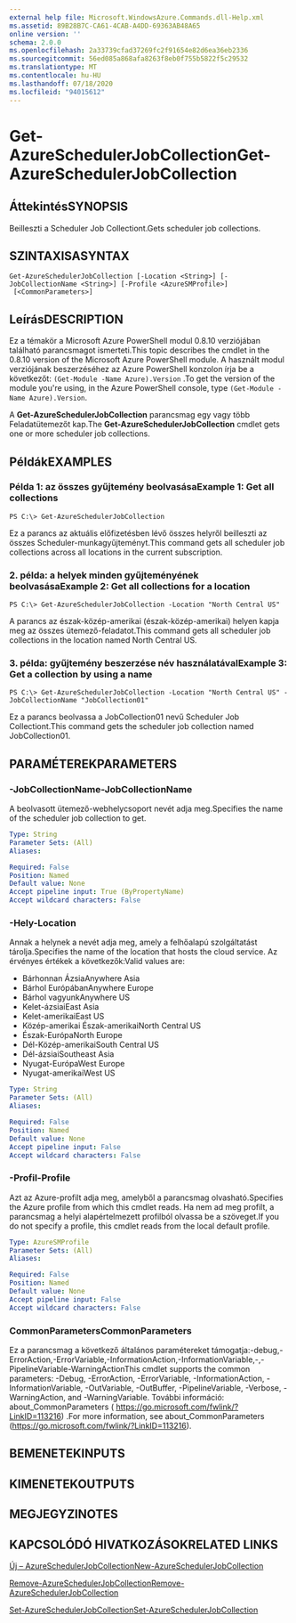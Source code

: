 ```yaml
---
external help file: Microsoft.WindowsAzure.Commands.dll-Help.xml
ms.assetid: 89B28B7C-CA61-4CAB-A4DD-69363AB48A65
online version: ''
schema: 2.0.0
ms.openlocfilehash: 2a33739cfad37269fc2f91654e82d6ea36eb2336
ms.sourcegitcommit: 56ed085a868afa8263f8eb0f755b5822f5c29532
ms.translationtype: MT
ms.contentlocale: hu-HU
ms.lasthandoff: 07/18/2020
ms.locfileid: "94015612"
---
```

# <span data-ttu-id="f862a-101">Get-AzureSchedulerJobCollection</span><span class="sxs-lookup"><span data-stu-id="f862a-101">Get-AzureSchedulerJobCollection</span></span>

## <span data-ttu-id="f862a-102">Áttekintés</span><span class="sxs-lookup"><span data-stu-id="f862a-102">SYNOPSIS</span></span>
<span data-ttu-id="f862a-103">Beilleszti a Scheduler Job Collectiont.</span><span class="sxs-lookup"><span data-stu-id="f862a-103">Gets scheduler job collections.</span></span>

## <span data-ttu-id="f862a-104">SZINTAXISA</span><span class="sxs-lookup"><span data-stu-id="f862a-104">SYNTAX</span></span>

```
Get-AzureSchedulerJobCollection [-Location <String>] [-JobCollectionName <String>] [-Profile <AzureSMProfile>]
 [<CommonParameters>]
```

## <span data-ttu-id="f862a-105">Leírás</span><span class="sxs-lookup"><span data-stu-id="f862a-105">DESCRIPTION</span></span>
<span data-ttu-id="f862a-106">Ez a témakör a Microsoft Azure PowerShell modul 0.8.10 verziójában található parancsmagot ismerteti.</span><span class="sxs-lookup"><span data-stu-id="f862a-106">This topic describes the cmdlet in the 0.8.10 version of the Microsoft Azure PowerShell module.</span></span>
<span data-ttu-id="f862a-107">A használt modul verziójának beszerzéséhez az Azure PowerShell konzolon írja be a következőt: `(Get-Module -Name Azure).Version` .</span><span class="sxs-lookup"><span data-stu-id="f862a-107">To get the version of the module you're using, in the Azure PowerShell console, type `(Get-Module -Name Azure).Version`.</span></span>

<span data-ttu-id="f862a-108">A **Get-AzureSchedulerJobCollection** parancsmag egy vagy több Feladatütemezőt kap.</span><span class="sxs-lookup"><span data-stu-id="f862a-108">The **Get-AzureSchedulerJobCollection** cmdlet gets one or more scheduler job collections.</span></span>

## <span data-ttu-id="f862a-109">Példák</span><span class="sxs-lookup"><span data-stu-id="f862a-109">EXAMPLES</span></span>

### <span data-ttu-id="f862a-110">Példa 1: az összes gyűjtemény beolvasása</span><span class="sxs-lookup"><span data-stu-id="f862a-110">Example 1: Get all collections</span></span>
```
PS C:\> Get-AzureSchedulerJobCollection
```

<span data-ttu-id="f862a-111">Ez a parancs az aktuális előfizetésben lévő összes helyről beilleszti az összes Scheduler-munkagyűjteményt.</span><span class="sxs-lookup"><span data-stu-id="f862a-111">This command gets all scheduler job collections across all locations in the current subscription.</span></span>

### <span data-ttu-id="f862a-112">2. példa: a helyek minden gyűjteményének beolvasása</span><span class="sxs-lookup"><span data-stu-id="f862a-112">Example 2: Get all collections for a location</span></span>
```
PS C:\> Get-AzureSchedulerJobCollection -Location "North Central US"
```

<span data-ttu-id="f862a-113">A parancs az észak-közép-amerikai (észak-közép-amerikai) helyen kapja meg az összes ütemező-feladatot.</span><span class="sxs-lookup"><span data-stu-id="f862a-113">This command gets all scheduler job collections in the location named North Central US.</span></span>

### <span data-ttu-id="f862a-114">3. példa: gyűjtemény beszerzése név használatával</span><span class="sxs-lookup"><span data-stu-id="f862a-114">Example 3: Get a collection by using a name</span></span>
```
PS C:\> Get-AzureSchedulerJobCollection -Location "North Central US" -JobCollectionName "JobCollection01"
```

<span data-ttu-id="f862a-115">Ez a parancs beolvassa a JobCollection01 nevű Scheduler Job Collectiont.</span><span class="sxs-lookup"><span data-stu-id="f862a-115">This command gets the scheduler job collection named JobCollection01.</span></span>

## <span data-ttu-id="f862a-116">PARAMÉTEREK</span><span class="sxs-lookup"><span data-stu-id="f862a-116">PARAMETERS</span></span>

### <span data-ttu-id="f862a-117">-JobCollectionName</span><span class="sxs-lookup"><span data-stu-id="f862a-117">-JobCollectionName</span></span>
<span data-ttu-id="f862a-118">A beolvasott ütemező-webhelycsoport nevét adja meg.</span><span class="sxs-lookup"><span data-stu-id="f862a-118">Specifies the name of the scheduler job collection to get.</span></span>

```yaml
Type: String
Parameter Sets: (All)
Aliases: 

Required: False
Position: Named
Default value: None
Accept pipeline input: True (ByPropertyName)
Accept wildcard characters: False
```

### <span data-ttu-id="f862a-119">-Hely</span><span class="sxs-lookup"><span data-stu-id="f862a-119">-Location</span></span>
<span data-ttu-id="f862a-120">Annak a helynek a nevét adja meg, amely a felhőalapú szolgáltatást tárolja.</span><span class="sxs-lookup"><span data-stu-id="f862a-120">Specifies the name of the location that hosts the cloud service.</span></span>
<span data-ttu-id="f862a-121">Az érvényes értékek a következők:</span><span class="sxs-lookup"><span data-stu-id="f862a-121">Valid values are:</span></span> 

- <span data-ttu-id="f862a-122">Bárhonnan Ázsia</span><span class="sxs-lookup"><span data-stu-id="f862a-122">Anywhere Asia</span></span>
- <span data-ttu-id="f862a-123">Bárhol Európában</span><span class="sxs-lookup"><span data-stu-id="f862a-123">Anywhere Europe</span></span>
- <span data-ttu-id="f862a-124">Bárhol vagyunk</span><span class="sxs-lookup"><span data-stu-id="f862a-124">Anywhere US</span></span>
- <span data-ttu-id="f862a-125">Kelet-ázsiai</span><span class="sxs-lookup"><span data-stu-id="f862a-125">East Asia</span></span>
- <span data-ttu-id="f862a-126">Kelet-amerikai</span><span class="sxs-lookup"><span data-stu-id="f862a-126">East US</span></span>
- <span data-ttu-id="f862a-127">Közép-amerikai Észak-amerikai</span><span class="sxs-lookup"><span data-stu-id="f862a-127">North Central US</span></span>
- <span data-ttu-id="f862a-128">Észak-Európa</span><span class="sxs-lookup"><span data-stu-id="f862a-128">North Europe</span></span>
- <span data-ttu-id="f862a-129">Dél-Közép-amerikai</span><span class="sxs-lookup"><span data-stu-id="f862a-129">South Central US</span></span>
- <span data-ttu-id="f862a-130">Dél-ázsiai</span><span class="sxs-lookup"><span data-stu-id="f862a-130">Southeast Asia</span></span>
- <span data-ttu-id="f862a-131">Nyugat-Európa</span><span class="sxs-lookup"><span data-stu-id="f862a-131">West Europe</span></span>
- <span data-ttu-id="f862a-132">Nyugat-amerikai</span><span class="sxs-lookup"><span data-stu-id="f862a-132">West US</span></span>

```yaml
Type: String
Parameter Sets: (All)
Aliases: 

Required: False
Position: Named
Default value: None
Accept pipeline input: False
Accept wildcard characters: False
```

### <span data-ttu-id="f862a-133">-Profil</span><span class="sxs-lookup"><span data-stu-id="f862a-133">-Profile</span></span>
<span data-ttu-id="f862a-134">Azt az Azure-profilt adja meg, amelyből a parancsmag olvasható.</span><span class="sxs-lookup"><span data-stu-id="f862a-134">Specifies the Azure profile from which this cmdlet reads.</span></span>
<span data-ttu-id="f862a-135">Ha nem ad meg profilt, a parancsmag a helyi alapértelmezett profilból olvassa be a szöveget.</span><span class="sxs-lookup"><span data-stu-id="f862a-135">If you do not specify a profile, this cmdlet reads from the local default profile.</span></span>

```yaml
Type: AzureSMProfile
Parameter Sets: (All)
Aliases: 

Required: False
Position: Named
Default value: None
Accept pipeline input: False
Accept wildcard characters: False
```

### <span data-ttu-id="f862a-136">CommonParameters</span><span class="sxs-lookup"><span data-stu-id="f862a-136">CommonParameters</span></span>
<span data-ttu-id="f862a-137">Ez a parancsmag a következő általános paramétereket támogatja:-debug,-ErrorAction,-ErrorVariable,-InformationAction,-InformationVariable,-,-PipelineVariable-WarningAction</span><span class="sxs-lookup"><span data-stu-id="f862a-137">This cmdlet supports the common parameters: -Debug, -ErrorAction, -ErrorVariable, -InformationAction, -InformationVariable, -OutVariable, -OutBuffer, -PipelineVariable, -Verbose, -WarningAction, and -WarningVariable.</span></span> <span data-ttu-id="f862a-138">További információ: about_CommonParameters ( https://go.microsoft.com/fwlink/?LinkID=113216) .</span><span class="sxs-lookup"><span data-stu-id="f862a-138">For more information, see about_CommonParameters (https://go.microsoft.com/fwlink/?LinkID=113216).</span></span>

## <span data-ttu-id="f862a-139">BEMENETEK</span><span class="sxs-lookup"><span data-stu-id="f862a-139">INPUTS</span></span>

## <span data-ttu-id="f862a-140">KIMENETEK</span><span class="sxs-lookup"><span data-stu-id="f862a-140">OUTPUTS</span></span>

## <span data-ttu-id="f862a-141">MEGJEGYZI</span><span class="sxs-lookup"><span data-stu-id="f862a-141">NOTES</span></span>

## <span data-ttu-id="f862a-142">KAPCSOLÓDÓ HIVATKOZÁSOK</span><span class="sxs-lookup"><span data-stu-id="f862a-142">RELATED LINKS</span></span>

[<span data-ttu-id="f862a-143">Új – AzureSchedulerJobCollection</span><span class="sxs-lookup"><span data-stu-id="f862a-143">New-AzureSchedulerJobCollection</span></span>](./New-AzureSchedulerJobCollection.md)

[<span data-ttu-id="f862a-144">Remove-AzureSchedulerJobCollection</span><span class="sxs-lookup"><span data-stu-id="f862a-144">Remove-AzureSchedulerJobCollection</span></span>](./Remove-AzureSchedulerJobCollection.md)

[<span data-ttu-id="f862a-145">Set-AzureSchedulerJobCollection</span><span class="sxs-lookup"><span data-stu-id="f862a-145">Set-AzureSchedulerJobCollection</span></span>](./Set-AzureSchedulerJobCollection.md)


